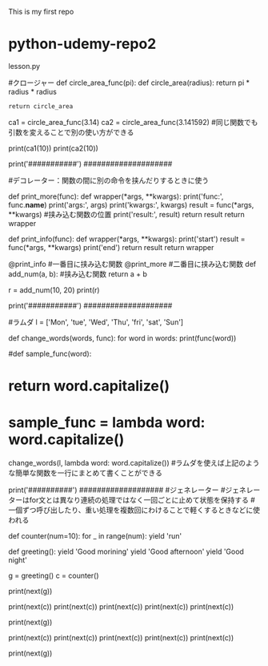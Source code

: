 This is my first repo
# python-udemy-repo2

 lesson.py 

#クロージャー
def circle_area_func(pi):
    def circle_area(radius):
        return  pi * radius * radius

    return circle_area

ca1 = circle_area_func(3.14)
ca2 = circle_area_func(3.141592)       #同じ関数でも引数を変えることで別の使い方ができる

print(ca1(10))
print(ca2(10))

print('###########')
####################

#デコレーター：関数の間に別の命令を挟んだりするときに使う

def print_more(func):
    def wrapper(*args, **kwargs):
        print('func:', func.__name__)
        print('args:', args)
        print('kwargs:', kwargs)
        result = func(*args, **kwargs)          #挟み込む関数の位置
        print('result:', result)
        return result
    return wrapper

def print_info(func):
    def wrapper(*args, **kwargs):
        print('start')
        result = func(*args, **kwargs)
        print('end')
        return result
    return wrapper

@print_info                                     #一番目に挟み込む関数
@print_more                                     #二番目に挟み込む関数
def add_num(a, b):                              #挟み込む関数
    return  a + b

r = add_num(10, 20)
print(r)

print('###########')
####################

#ラムダ
l = ['Mon', 'tue', 'Wed', 'Thu', 'fri', 'sat', 'Sun']

def change_words(words, func):
    for word in words:
        print(func(word))

#def sample_func(word):
#    return word.capitalize()

# sample_func = lambda word: word.capitalize()

change_words(l, lambda  word: word.capitalize())   #ラムダを使えば上記のような簡単な関数を一行にまとめて書くことができる

print('##########')
###################
#ジェネレーター
#ジェネレーターはfor文とは異なり連続の処理ではなく一回ごとに止めて状態を保持する
#一個ずつ呼び出したり、重い処理を複数回にわけることで軽くするときなどに使われる

def counter(num=10):
    for _ in range(num):
        yield 'run'

def greeting():
    yield 'Good morining'
    yield 'Good afternoon'
    yield 'Good night'

g = greeting()
c = counter()

print(next(g))

print(next(c))
print(next(c))
print(next(c))
print(next(c))
print(next(c))

print(next(g))

print(next(c))
print(next(c))
print(next(c))
print(next(c))
print(next(c))

print(next(g))
